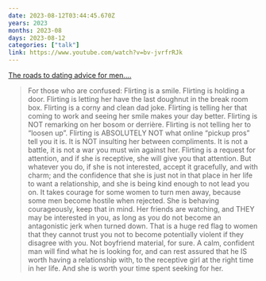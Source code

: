 ```yaml
---
date: 2023-08-12T03:44:45.670Z
years: 2023
months: 2023-08
days: 2023-08-12
categories: ["talk"]
link: https://www.youtube.com/watch?v=bv-jvrfrRJk
---
```

[The roads to dating advice for men....](https://www.youtube.com/watch?v=bv-jvrfrRJk)

> For those who are confused: Flirting is a smile. Flirting is holding a door. Flirting is letting her have the last doughnut in the break room box. Flirting is a corny and clean dad joke. Flirting is telling her that coming to work and seeing her smile makes your day better. Flirting is NOT remarking on her bosom or derrière. Flirting is not telling her to “loosen up”. Flirting is ABSOLUTELY NOT what online “pickup pros” tell you it is. It is NOT insulting her between compliments. It is not a battle, it is not a war you must win against her. Flirting is a request for attention, and if she is receptive, she will give you that attention. But whatever you do, if she is not interested, accept it gracefully, and with charm; and the confidence that she is just not in that place in her life to want a relationship, and she is being kind enough to not lead you on. It takes courage for some women to turn men away, because some men become hostile when rejected. She is behaving courageously, keep that in mind. Her friends are watching, and THEY may be interested in you, as long as you do not become an antagonistic jerk when turned down. That is a huge red flag to women that they cannot trust you not to become potentially violent if they disagree with you. Not boyfriend material, for sure. A calm, confident man will find what he is looking for, and can rest assured that he IS worth having a relationship with, to the receptive girl at the right time in her life. And she is worth your time spent seeking for her.
